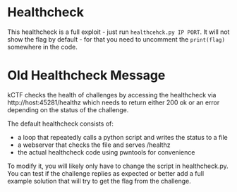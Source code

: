 # Healthcheck

This healthcheck is a full exploit - just run `healthcehck.py IP PORT`. It will
not show the flag by default - for that you need to uncomment the `print(flag)`
somewhere in the code.

# Old Healthcheck Message

kCTF checks the health of challenges by accessing the healthcheck via
http://host:45281/healthz which needs to return either 200 ok or an error
depending on the status of the challenge.

The default healthcheck consists of:
* a loop that repeatedly calls a python script and writes the status to a file
* a webserver that checks the file and serves /healthz
* the actual healthcheck code using pwntools for convenience

To modify it, you will likely only have to change the script in healthcheck.py.
You can test if the challenge replies as expected or better add a full example
solution that will try to get the flag from the challenge.
